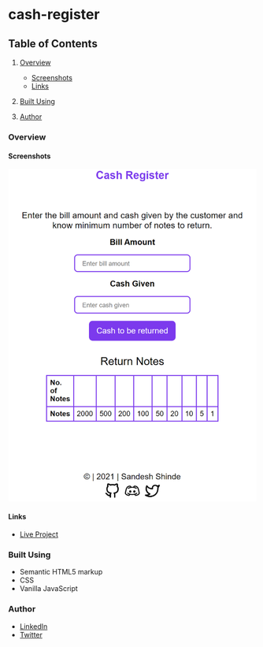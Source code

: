 # cash-register

## Table of Contents

1. [Overview](https://github.com/Sandesh9834/cash-register/blob/main/README.md#overview)
    - [Screenshots](https://github.com/Sandesh9834/cash-register/blob/main/README.md#screenshots)
    - [Links](https://github.com/Sandesh9834/cash-register/blob/main/README.md#links)
   
2. [Built Using](https://github.com/Sandesh9834/cash-register/blob/main/README.md#built-using)

3. [Author](https://github.com/Sandesh9834/cash-register/blob/main/README.md#author)

### Overview

#### Screenshots

![This is an image](https://github.com/Sandesh9834/cash-register/blob/main/images/register-for-cash-management.netlify.app_%20(1).png)

#### Links
  - [Live Project](https://register-for-cash-management.netlify.app/)
    
### Built Using

  - Semantic HTML5 markup
  - CSS
  - Vanilla JavaScript
 
### Author

  - [LinkedIn](https://www.linkedin.com/in/sandesh-shinde-bb41aa150/)
  - [Twitter](https://twitter.com/Shinde_Sandesh_)
   
